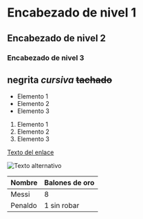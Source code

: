    # Encabezado de nivel 1
   ## Encabezado de nivel 2
   ### Encabezado de nivel 3

**negrita**
*cursiva*
~~tachado~~
---


- Elemento 1
- Elemento 2
- Elemento 3


1. Elemento 1
2. Elemento 2
3. Elemento 3

  <!-- comentario -->

[Texto del enlace](http://www.ejemplo.com)

![Texto alternativo](https://imgs.search.brave.com/BfoAtPbg8q8i-v5XiHgZJRBYz9vYBHpr5ysiNx-O1_Y/rs:fit:500:0:1:0/g:ce/aHR0cHM6Ly93YWxs/cGFwZXJzLmNvbS9p/bWFnZXMvaGQvbWVz/c2ktYXJnZW50aW5h/LWZvb3RiYWxsLXN0/YXItMGppMzRqaGs0/b2JxdDJ3ay5qcGc)



| Nombre | Balones de oro |
| ------------ | ------------ |
| Messi      | 8     | 
| Penaldo      | 1 sin robar    | 
